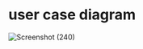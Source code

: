# user case diagram
![Screenshot (240)](https://user-images.githubusercontent.com/89648206/132462500-a7c446cb-cf36-487b-a6d3-b587cc92a32b.png)

